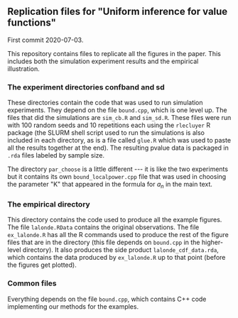 ## Replication files for "Uniform inference for value functions"

First commit 2020-07-03.

This repository contains files to replicate all the figures in the paper.  This
includes both the simulation experiment results and the empirical illustration.

### The experiment directories confband and sd

These directories contain the code that was used to run simulation experiments.
They depend on the file `bound.cpp`, which is one level up.  The files that did
the simulations are `sim_cb.R` and `sim_sd.R`.  These files were run with 100 
random seeds and 10 repetitions each using the `rlecluyer`  R package (the SLURM
shell script used to run the simulations is also included in each directory, as
is a file called `glue.R` which was used to paste all the results together at
the end).  The resulting pvalue data is packaged in `.rda` files labeled by 
sample size.

The directory `par_choose` is a little different --- it is like the two
experiments but it contains its own `bound_localpower.cpp` file that was used in
choosing the parameter "K" that appeared in the formula for $a_n$ in the main
text.

### The empirical directory

This directory contains the code used to produce all the example figures.  The
file `lalonde.RData` contains the original observations.  The file
`ex_lalonde.R` has all the R commands used to produce the rest of the figure
files that are in the directory (this file depends on `bound.cpp` in the
higher-level directory).  It also produces the side product 
`lalonde_cdf_data.rda`, which contains the data produced by `ex_lalonde.R` up to
that point (before the figures get plotted).

### Common files

Everything depends on the file `bound.cpp`, which contains C++ code implementing
our methods for the examples.
